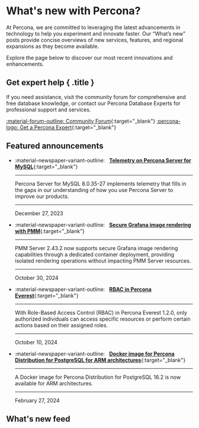 # What's new with Percona?

At Percona, we are committed to leveraging the latest advancements in technology to help you experiment and innovate faster. Our “What’s new” posts provide concise overviews of new services, features, and regional expansions as they become available.

Explore the page below to discover our most recent innovations and enhancements.

<div data-banner markdown>

## Get expert help { .title }

If you need assistance, visit the community forum for comprehensive and free database knowledge, or contact our Percona Database Experts for professional support and services.

<div class="actions" markdown>

[:material-forum-outline: Community Forum](https://forums.percona.com/){:target="_blank"} [:percona-logo: Get a Percona Expert](https://www.percona.com/about/contact){:target="_blank"}
</div></div>

## Featured announcements

<div class="grid cards" markdown>

-   :material-newspaper-variant-outline: &nbsp; __[Telemetry on Percona Server for MySQL](../blog/posts/MySQL/telemetry-on-percona-server-for-mysql.md)__{:target="_blank"}

    ---

    Percona Server for MySQL 8.0.35-27 implements telemetry that fills in the gaps in our understanding of how you use Percona Server to improve our products.

    ---

    December 27, 2023

-   :material-newspaper-variant-outline: &nbsp; __[Secure Grafana image rendering with PMM](../blog/posts/Percona%20Monitoring%20and%20Management/secure-grafana-image-rendering.md)__{:target="_blank"}

    ---

    PMM Server 2.43.2 now supports secure Grafana image rendering capabilities through a dedicated container deployment, providing isolated rendering operations without impacting PMM Server resources.

    ---

    October 30, 2024

-   :material-newspaper-variant-outline: &nbsp; __[RBAC in Percona Everest](../blog/posts/Percona%20Everest/rbac-in-percona-everest.md)__{:target="_blank"}

    ---

    With Role-Based Access Control (RBAC) in Percona Everest 1.2.0, only authorized individuals can access specific resources or perform certain actions based on their assigned roles.

    ---

    October 10, 2024

-   :material-newspaper-variant-outline: &nbsp; __[Docker image for Percona Distribution for PostgreSQL for ARM architectures](../blog/posts/PostgreSQL/arm-support.md)__{:target="_blank"}

    ---

    A Docker image for Percona Distribution for PostgreSQL 16.2 is now available for ARM architectures. 

    ---

    February 27, 2024

</div>

## What's new feed
